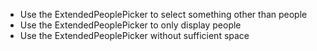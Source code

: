 - Use the ExtendedPeoplePicker to select something other than people
- Use the ExtendedPeoplePicker to only display people
- Use the ExtendedPeoplePicker without sufficient space

